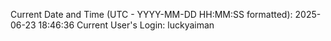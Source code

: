 Current Date and Time (UTC - YYYY-MM-DD HH:MM:SS formatted): 2025-06-23 18:46:36
Current User's Login: luckyaiman
